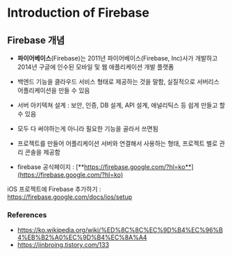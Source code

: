 # Introduction of Firebase 

## Firebase 개념

- **파이어베이스**(Firebase)는 2011년 파이어베이스(Firebase, Inc)사가 개발하고 2014년 구글에 인수된 모바일 및 웹 애플리케이션 개발 플랫폼

- 백엔드 기능을 클라우드 서비스 형태로 제공하는 것을 말함, 실질적으로 서버리스 어플리케이션을 만들 수 있음

- 서버 아키텍쳐 설계 : 보안, 인증, DB 설계, API 설계, 애널리틱스 등 쉽게 만들고 할 수 있음

- 모두 다 써야하는게 아니라 필요한 기능을 골라서 쓰면됨

- 프로젝트를 만들어 어플리케이션 서버와 연결해서 사용하는 형태, 프로젝트 별로 관리 콘솔을 제공함

- firebase 공식페이지 : [**https://firebase.google.com/?hl=ko**](https://firebase.google.com/?hl=ko)





iOS 프로젝트에 Firebase 추가하기 : https://firebase.google.com/docs/ios/setup



### References

- https://ko.wikipedia.org/wiki/%ED%8C%8C%EC%9D%B4%EC%96%B4%EB%B2%A0%EC%9D%B4%EC%8A%A4
- https://jinbroing.tistory.com/133